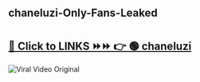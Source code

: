 
 ## chaneluzi-Only-Fans-Leaked

# <h2><a href="https://clipsfans.com/chaneluzi&ref=git">🔗 Click to LINKS ⏩⏩ 👉 🟢 chaneluzi </a></h2>

<a href="https://clipsfans.com/chaneluzi&ref=git" rel="nofollow" data-target="animated-image.originalLink"><img src="https://i.ibb.co.com/xMMVF88/686577567.gif" alt="Viral Video Original" style="max-width: 100%; display: inline-block;" data-target="animated-image.originalImage"></a>

